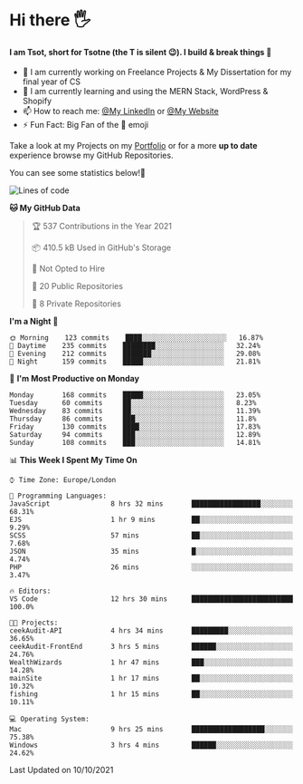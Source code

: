 # Hi there :raised_hand_with_fingers_splayed:
#### I am Tsot, short for Tsotne (the T is silent :wink:). I build & break things :space_invader:
- :telescope: I am currently working on Freelance Projects & My Dissertation for my final year of CS
- :seedling: I am currently learning and using the MERN Stack, WordPress & Shopify
- :mailbox: How to reach me: [@My LinkedIn](https://www.linkedin.com/in/tsotne-gvadzabia/) or [@My Website](https://tsotnegvadzabia.me/contact)
- :zap: Fun Fact: Big Fan of the :space_invader: emoji

Take a look at my Projects on my [Portfolio](https://tsotne.co.uk/) or for a more **up to date** experience browse my GitHub Repositories.

You can see some statistics below!:space_invader:
<!--START_SECTION:waka-->
![Lines of code](https://img.shields.io/badge/From%20Hello%20World%20I%27ve%20Written-3.5%20million%20lines%20of%20code-blue)

**🐱 My GitHub Data** 

> 🏆 537 Contributions in the Year 2021
 > 
> 📦 410.5 kB Used in GitHub's Storage 
 > 
> 🚫 Not Opted to Hire
 > 
> 📜 20 Public Repositories 
 > 
> 🔑 8 Private Repositories  
 > 
**I'm a Night 🦉** 

```text
🌞 Morning    123 commits    ████░░░░░░░░░░░░░░░░░░░░░   16.87% 
🌆 Daytime    235 commits    ████████░░░░░░░░░░░░░░░░░   32.24% 
🌃 Evening    212 commits    ███████░░░░░░░░░░░░░░░░░░   29.08% 
🌙 Night      159 commits    █████░░░░░░░░░░░░░░░░░░░░   21.81%

```
📅 **I'm Most Productive on Monday** 

```text
Monday       168 commits    █████░░░░░░░░░░░░░░░░░░░░   23.05% 
Tuesday      60 commits     ██░░░░░░░░░░░░░░░░░░░░░░░   8.23% 
Wednesday    83 commits     ██░░░░░░░░░░░░░░░░░░░░░░░   11.39% 
Thursday     86 commits     ███░░░░░░░░░░░░░░░░░░░░░░   11.8% 
Friday       130 commits    ████░░░░░░░░░░░░░░░░░░░░░   17.83% 
Saturday     94 commits     ███░░░░░░░░░░░░░░░░░░░░░░   12.89% 
Sunday       108 commits    ███░░░░░░░░░░░░░░░░░░░░░░   14.81%

```


📊 **This Week I Spent My Time On** 

```text
⌚︎ Time Zone: Europe/London

💬 Programming Languages: 
JavaScript               8 hrs 32 mins       █████████████████░░░░░░░░   68.31% 
EJS                      1 hr 9 mins         ██░░░░░░░░░░░░░░░░░░░░░░░   9.29% 
SCSS                     57 mins             ██░░░░░░░░░░░░░░░░░░░░░░░   7.68% 
JSON                     35 mins             █░░░░░░░░░░░░░░░░░░░░░░░░   4.74% 
PHP                      26 mins             ░░░░░░░░░░░░░░░░░░░░░░░░░   3.47%

🔥 Editors: 
VS Code                  12 hrs 30 mins      █████████████████████████   100.0%

🐱‍💻 Projects: 
ceekAudit-API            4 hrs 34 mins       █████████░░░░░░░░░░░░░░░░   36.65% 
ceekAudit-FrontEnd       3 hrs 5 mins        ██████░░░░░░░░░░░░░░░░░░░   24.76% 
WealthWizards            1 hr 47 mins        ███░░░░░░░░░░░░░░░░░░░░░░   14.28% 
mainSite                 1 hr 17 mins        ██░░░░░░░░░░░░░░░░░░░░░░░   10.32% 
fishing                  1 hr 15 mins        ██░░░░░░░░░░░░░░░░░░░░░░░   10.11%

💻 Operating System: 
Mac                      9 hrs 25 mins       ██████████████████░░░░░░░   75.38% 
Windows                  3 hrs 4 mins        ██████░░░░░░░░░░░░░░░░░░░   24.62%

```


 Last Updated on 10/10/2021
<!--END_SECTION:waka-->
